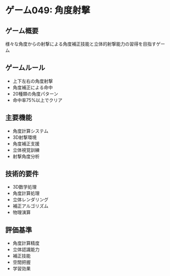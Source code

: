 # ゲーム049: 角度射撃

## ゲーム概要
様々な角度からの射撃による角度補正技能と立体的射撃能力の習得を目指すゲーム

## ゲームルール
- 上下左右の角度射撃
- 角度補正による命中
- 20種類の角度パターン
- 命中率75%以上でクリア

## 主要機能
- 角度計算システム
- 3D射撃環境
- 角度補正支援
- 立体視覚訓練
- 射撃角度分析

## 技術的要件
- 3D数学処理
- 角度計算処理
- 立体レンダリング
- 補正アルゴリズム
- 物理演算

## 評価基準
- 角度計算精度
- 立体認識能力
- 補正技能
- 空間把握
- 学習効果